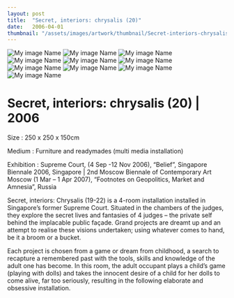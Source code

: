 ```yaml
---
layout: post
title:  "Secret, interiors: chrysalis (20)"
date:   2006-04-01
thumbnail: "/assets/images/artwork/thumbnail/Secret-interiors-chrysalis-(20)-2006.jpg"
---
```


![My image Name](/assets/images/artwork/Secret-Interiors-Chrysalis-20_01.jpg)
![My image Name](/assets/images/artwork/Secret-Interiors-Chrysalis-20_02.jpg)
![My image Name](/assets/images/artwork/Secret-Interiors-Chrysalis-20_03.jpg)
![My image Name](/assets/images/artwork/Secret-Interiors-Chrysalis-20_04.jpg)
![My image Name](/assets/images/artwork/Secret-Interiors-Chrysalis-20_05.jpg)
![My image Name](/assets/images/artwork/Secret-Interiors-Chrysalis-20_06.jpg)
![My image Name](/assets/images/artwork/Secret-Interiors-Chrysalis-20_07.jpg)
![My image Name](/assets/images/artwork/Secret-Interiors-Chrysalis-20_08.jpg)
![My image Name](/assets/images/artwork/Secret-Interiors-Chrysalis-20_09.jpg)
![My image Name](/assets/images/artwork/Secret-Interiors-Chrysalis-20_10.jpg)

# Secret, interiors: chrysalis (20) | 2006

Size
: 250 x 250 x 150cm

Medium
: Furniture and readymades (multi media installation)

Exhibition
: Supreme Court, (4 Sep -12 Nov 2006), “Belief”, Singapore Biennale 2006, Singapore &#124;
2nd Moscow Biennale of Contemporary Art Moscow (1 Mar – 1 Apr 2007), “Footnotes on Geopolitics, Market and Amnesia”, Russia

Secret, interiors: Chrysalis (19-22) is a 4-room installation installed in Singapore’s former Supreme Court.  Situated in the chambers of the judges, they explore the secret lives and fantasies of 4 judges – the private self behind the implacable public façade. Grand projects are dreamt up and an attempt to realise these visions undertaken; using whatever comes to hand, be it a broom or a bucket.

Each project is chosen from a game or dream from childhood, a search to recapture a remembered past with the tools, skills and knowledge of the adult one has become. In this room, the adult occupant plays a child’s game (playing with dolls) and takes the innocent desire of a child for her dolls to come alive, far too seriously, resulting in the following elaborate and obsessive installation.